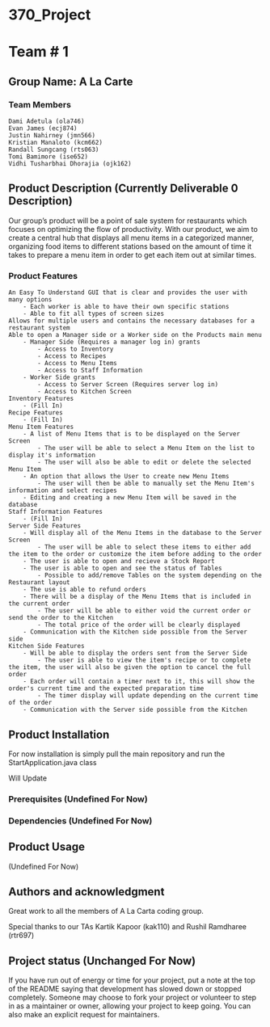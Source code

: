 # 370_Project
# Team # 1

## Group Name: A La Carte
### Team Members
````
Dami Adetula (ola746)
Evan James (ecj874)
Justin Nahirney (jmn566)
Kristian Manaloto (kcm662)
Randall Sungcang (rts063)
Tomi Bamimore (ise652)
Vidhi Tusharbhai Dhorajia (ojk162)
````
## Product Description (Currently Deliverable 0 Description)
Our group’s product will be a point of sale system for restaurants which focuses on optimizing the flow of productivity. 
With our product, we aim to create a central hub that displays all menu items in a categorized manner, organizing food items to different stations based on the amount of time it takes to prepare a menu item in order to get each item out at similar times. 
### Product Features
```
An Easy To Understand GUI that is clear and provides the user with many options
    - Each worker is able to have their own specific stations
    - Able to fit all types of screen sizes
Allows for multiple users and contains the necessary databases for a restaurant system
Able to open a Manager side or a Worker side on the Products main menu
    - Manager Side (Requires a manager log in) grants
        - Access to Inventory
        - Access to Recipes
        - Access to Menu Items
        - Access to Staff Information
    - Worker Side grants
        - Access to Server Screen (Requires server log in)
        - Access to Kitchen Screen
Inventory Features
    - (Fill In)
Recipe Features
    - (Fill In)
Menu Item Features
    - A list of Menu Items that is to be displayed on the Server Screen
        - The user will be able to select a Menu Item on the list to display it's information
        - The user will also be able to edit or delete the selected Menu Item
    - An option that allows the User to create new Menu Items
        - The user will then be able to manually set the Menu Item's information and select recipes
    - Editing and creating a new Menu Item will be saved in the database
Staff Information Features
    - (Fill In)
Server Side Features
    - Will display all of the Menu Items in the database to the Server Screen
        - The user will be able to select these items to either add the item to the order or customize the item before adding to the order
    - The user is able to open and recieve a Stock Report
    - The user is able to open and see the status of Tables
        - Possible to add/remove Tables on the system depending on the Restaurant layout
    - The use is able to refund orders 
    - There will be a display of the Menu Items that is included in the current order
        - The user will be able to either void the current order or send the order to the Kitchen
        - The total price of the order will be clearly displayed
    - Communication with the Kitchen side possible from the Server side
Kitchen Side Features
    - Will be able to display the orders sent from the Server Side
        - The user is able to view the item's recipe or to complete the item, the user will also be given the option to cancel the full order
    - Each order will contain a timer next to it, this will show the order's current time and the expected preparation time
        - The timer display will update depending on the current time of the order
    - Communication with the Server side possible from the Kitchen
```
## Product Installation 
For now installation is simply pull the main repository and run the StartApplication.java class

Will Update
### Prerequisites (Undefined For Now)
### Dependencies (Undefined For Now)

## Product Usage
(Undefined For Now)
## Authors and acknowledgment
Great work to all the members of A La Carta coding group.

Special thanks to our TAs Kartik Kapoor (kak110) and Rushil Ramdharee (rtr697)


## Project status (Unchanged For Now)
If you have run out of energy or time for your project, put a note at the top of the README saying that development has slowed down or stopped completely. Someone may choose to fork your project or volunteer to step in as a maintainer or owner, allowing your project to keep going. You can also make an explicit request for maintainers.
